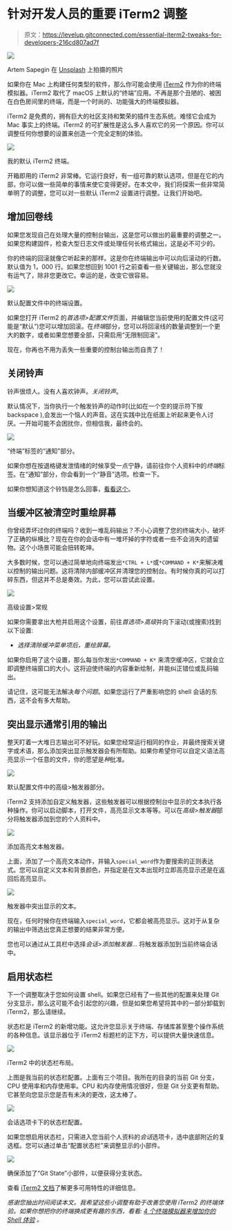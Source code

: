 # 针对开发人员的重要 iTerm2 调整

> 原文：<https://levelup.gitconnected.com/essential-iterm2-tweaks-for-developers-216cd807ad7f>

![](img/824a9b938bca9b124942f70ea6a2702f.png)

Artem Sapegin 在 [Unsplash](https://unsplash.com/s/photos/coding?utm_source=unsplash&utm_medium=referral&utm_content=creditCopyText) 上拍摄的照片

如果你在 Mac 上构建任何类型的软件，那么你可能会使用 [iTerm2](https://iterm2.com/) 作为你的终端模拟器。iTerm2 取代了 macOS 上默认的“终端”应用。不再是那个丑陋的、被困在白色房间里的终端，而是一个时尚的、功能强大的终端模拟器。

iTerm2 是免费的，拥有巨大的社区支持和繁荣的插件生态系统。难怪它会成为 Mac 事实上的终端。iTerm2 的可扩展性是这么多人喜欢它的另一个原因。你可以调整任何你想要的设置来创造一个完全定制的体验。

![](img/bb9e9b80ad97b07ef22e12a24c716326.png)

我的默认 iTerm2 终端。

开箱即用的 iTerm2 非常棒。它运行良好，有一组可靠的默认选项，但是在它的内部，你可以做一些简单的事情来使它变得更好。在本文中，我们将探索一些非常简单明了的调整，您可以对一些默认 iTerm2 设置进行调整。让我们开始吧。

## 增加回卷线

如果您发现自己在处理大量的控制台输出，这是您可以做出的最重要的调整之一。如果您构建固件，检查大型日志文件或处理任何长格式输出，这是必不可少的。

你的终端的回滚就像它听起来的那样。这是你在终端输出中可以向后滚动的行数。默认值为 1，000 行。如果您想回到 1001 行之前查看一些关键输出，那么您就没有运气了，除非您更改它。幸运的是，改变它很容易。

![](img/1f4c03337a85c616c580eae4e74de58e.png)

默认配置文件中的终端设置。

如果您打开 iTerm2 的*首选项>配置文件*页面，并编辑您当前使用的配置文件(这可能是“默认”)您可以增加回滚。在*终端*部分，您可以将回滚线的数量调整到一个更大的数字，或者如果您想要全部，只需启用“无限制回滚”。

现在，你再也不用为丢失一些重要的控制台输出而自责了！

## 关闭铃声

铃声很烦人。没有人喜欢钟声。*关闭铃声*。

默认情况下，当你执行一个触发铃声的动作时(比如在一个空的提示符下按 backspace ),会发出一个恼人的声音。这在实践中比在纸面上听起来更令人讨厌。一开始可能不会困扰你，但相信我，最终会的。

![](img/3f93c1b47fbf8cdce70721282dbcf49d.png)

“终端”标签的“通知”部分。

如果你想在按退格键发泄情绪的时候享受一点宁静，请前往你个人资料中的*终端*标签。在“通知”部分，你会看到一个“静音”选项。检查一下。

如果你想知道这个铃铛是怎么回事，[看看这个](https://en.wikipedia.org/wiki/Bell_character)。

## 当缓冲区被清空时重绘屏幕

你曾经弄坏过你的终端吗？收到一堆乱码输出？不小心调整了您的终端大小，破坏了正确的纵横比？现在在你的会话中有一堆坏掉的字符或者一些不会消失的遗留物。这个小场景可能会扭转乾坤。

大多数时候，您可以通过简单地向终端发出`*CTRL + L*`或`*COMMAND + K*`来解决难以控制的输出问题。这将清除内部缓冲区并清理您的控制台。有时候你真的可以打碎东西，但这并不总是奏效。为此，您可以尝试此设置。

![](img/3e81a196e1cff79cbeb5cd6094d89277.png)

高级设置>常规

如果你需要拿出大枪并启用这个设置，前往*首选项>高级*并向下滚动(或搜索)找到以下设置:

*   *选择清除缓冲菜单项后，重绘屏幕。*

如果你启用了这个设置，那么每当你发出`*COMMAND + K*` 来清空缓冲区，它就会立即调整终端窗口的大小。这将迫使终端的内容重新绘制，并能纠正错位或乱码输出。

请记住，这可能无法解决*每个问题*。如果您运行了严重影响您的 shell 会话的东西，这不会有多大帮助。

## 突出显示通常引用的输出

整天盯着一大堆日志输出可不好玩。如果您经常运行相同的作业，并最终搜索关键字或术语，那么添加突出显示触发器会有所帮助。如果你希望你可以自定义语法高亮显示一个任意的文件，你的愿望是*种*批准。

![](img/a2f0b42713c3b03fcf480da07761e111.png)

默认配置文件中的高级>触发器部分。

iTerm2 支持添加自定义触发器，这些触发器可以根据控制台中显示的文本执行各种操作。你可以启动脚本，打开文件，高亮显示文本等等。可以在*高级>触发器*部分将触发器添加到您的个人资料中。

![](img/f5dfaa0a4aceff435ce718d6e391d2fb.png)

添加高亮文本触发器。

上面，添加了一个高亮文本动作，并输入`special_word`作为要搜索的正则表达式。您可以自定义文本和背景颜色，并指定是在文本出现时立即高亮显示还是在返回后高亮显示。

![](img/d988c88c817acca8e59473a3ea3b8e53.png)

触发器中突出显示的文本。

现在，任何时候你在终端输入`special_word`，它都会被高亮显示。这对于从复杂的输出中筛选出您真正想要的结果非常方便。

您也可以通过从工具栏中选择*会话>添加触发器…* 将触发器添加到当前终端会话中。

## 启用状态栏

下一个调整取决于您如何设置 shell。如果您已经有了一些其他的配置来处理 Git 分支显示，那么这可能不会引起您的兴趣，但是如果您希望将其中的一部分卸载到 iTerm2，那么请继续。

状态栏是 iTerm2 的新增功能。这允许您显示关于终端、存储库甚至整个操作系统的各种信息。该显示器位于 iTerm2 标题栏的正下方，可以提供大量快速信息。

![](img/761f1bb6c5e05a3d71bbb87b7c0a36cc.png)

iTerm2 中的状态栏布局。

上图是我当前的状态栏配置。上面有三个项目。我所在的目录的当前 Git 分支，CPU 使用率和内存使用率。CPU 和内存使用情况很好，但是 Git 分支更有帮助。它甚至向您显示您是否有未决的更改，这太棒了。

![](img/9e7daed32705bfbe0144058f4e80874e.png)

会话选项卡下的状态栏配置。

如果您想启用状态栏，只需进入您当前个人资料的*会话*选项卡，选中底部附近的复选框。您可以通过单击“配置状态栏”来调整显示的小部件。

![](img/ff4d56f59425ed03e5b60723b6c848cb.png)

确保添加了“Git State”小部件，以便获得分支状态。

查看 [iTerm2 文档](https://iterm2.com/documentation.html)了解更多可用特性的详细信息。

*感谢您抽出时间阅读本文。我希望这些小调整有助于改善您使用 iTerm2 的终端体验。如果你想把你的终端换成更有趣的东西，看看:* [*4 个终端模拟器来增加你的 Shell 体验*](/4-terminal-emulators-to-spice-up-your-shell-experience-1e9d9bb22b93) *。*